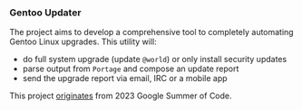 ### Gentoo Updater

The project aims to develop a comprehensive tool to completely 
automating Gentoo Linux upgrades. This utility will:
* do full system upgrade (update `@world`) or only install security updates
* parse output from `Portage` and compose an update report
* send the upgrade report via email, IRC or a mobile app


This project 
[originates](https://wiki.gentoo.org/wiki/Google_Summer_of_Code/2023/Ideas/Automated_Gentoo_system_updater) 
from 2023 Google Summer of Code.

